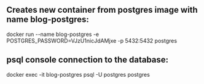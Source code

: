 ## Creates new container from postgres image with name blog-postgres:
docker run --name blog-postgres -e POSTGRES_PASSWORD=VJzU1nicJdAMjxe -p 5432:5432 postgres
## psql console connection to the database:
docker exec -it blog-postgres psql -U postgres postgres

